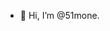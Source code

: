 - 👋 Hi, I’m @51mone.
<!---
51mone/51mone is a ✨ special ✨ repository because its `README.md` (this file) appears on your GitHub profile.
You can click the Preview link to take a look at your changes.
--->
